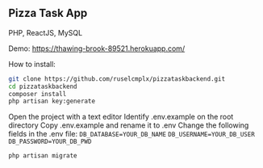 ## Pizza Task App

PHP, ReactJS, MySQL

Demo: https://thawing-brook-89521.herokuapp.com/

How to install:
```bash
git clone https://github.com/ruselcmplx/pizzataskbackend.git
cd pizzataskbackend
composer install
php artisan key:generate
```
Open the project with a text editor Identify .env.example on the root directory Copy .env.example and rename it to .env Change the following fields in the .env file: ``DB_DATABASE=YOUR_DB_NAME`` ``DB_USERNAME=YOUR_DB_USER`` ``DB_PASSWORD=YOUR_DB_PWD``

```bash
php artisan migrate
```
